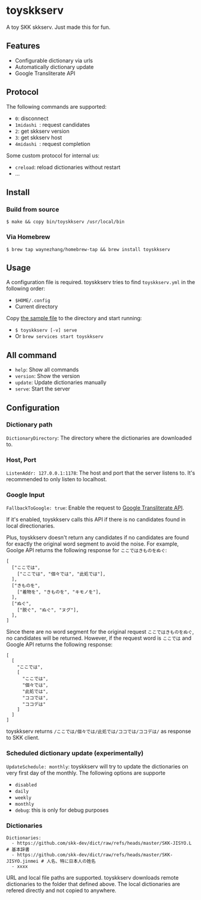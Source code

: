 # toyskkserv

A toy SKK skkserv. Just made this for fun.

## Features

- Configurable dictionary via urls
- Automatically dictionary update
- Google Transliterate API

## Protocol

The following commands are supported:

- `0`: disconnect
- `1midashi `: request candidates
- `2`: get skkserv version
- `3`: get skkserv host
- `4midashi `: request completion

Some custom protocol for internal us:

- `creload`: reload dictionaries without restart
- ...

## Install

### Build from source

`$ make && copy bin/toyskkserv /usr/local/bin`

### Via Homebrew

`$ brew tap waynezhang/homebrew-tap && brew install toyskkserv`

## Usage

A configuration file is required. toyskkserv tries to find `toyskkserv.yml` in the following order:

- `$HOME/.config`
- Current directory

Copy [the sample file](https://github.com/waynezhang/toyskkserv/blob/main/toyskkserv.yml) to the directory and start running:

- `$ toyskkserv [-v] serve`
- Or `brew services start toyskkserv`

## All command

- `help`: Show all commands
- `version`: Show the version
- `update`: Update dictionaries manually
- `serve`: Start the server

## Configuration

### Dictionary path

`DictionaryDirectory`: The directory where the dictionaries are downloaded to.

### Host, Port

`ListenAddr: 127.0.0.1:1178`: The host and port that the server listens to. It's recommended to only listen to localhost.

### Google Input

`FallbackToGoogle: true`: Enable the request to [Google Transliterate API](https://www.google.co.jp/ime/cgiapi.html).

If it's enabled, toyskkserv calls this API if there is no candidates found in local directionaries.

Plus, toyskkserv doesn't return any candidates if no candidates are found for exactly the original word segment to avoid the noise. For example, Goolge API returns the following response for `ここではきものをぬぐ`:

```
[
  ["ここでは",
    ["ここでは", "個々では", "此処では"],
  ],
  ["きものを",
    ["着物を", "きものを", "キモノを"],
  ],
  ["ぬぐ",
    ["脱ぐ", "ぬぐ", "ヌグ"],
  ],
]
```

Since there are no word segment for the original request `ここではきものをぬぐ`, no candidates will be returned. However, if the request word is `ここでは` and Google API returns the following response:

```
[
  [
    "ここでは",
    [
      "ここでは",
      "個々では",
      "此処では",
      "ココでは",
      "ココデは"
    ]
  ]
]
```

toyskkserv returns `/ここでは/個々では/此処では/ココでは/ココデは/` as response to SKK client.

### Scheduled dictionary update (experimentally)

`UpdateSchedule: monthly`: toyskkserv will try to update the dictionaries on very first day of the monthly. The following options are supporte

- `disabled`
- `daily`
- `weekly`
- `monthly`
- `debug`: this is only for debug purposes

### Dictionaries

```
Dictionaries:
  - https://github.com/skk-dev/dict/raw/refs/heads/master/SKK-JISYO.L # 基本辞書
  - https://github.com/skk-dev/dict/raw/refs/heads/master/SKK-JISYO.jinmei # 人名、特に日本人の姓名
  - xxxx
```

URL and local file paths are supported. toyskkserv downloads remote dictionaries to the folder that defined above. The local dictionaries are refered directly and not copied to anywhere.

